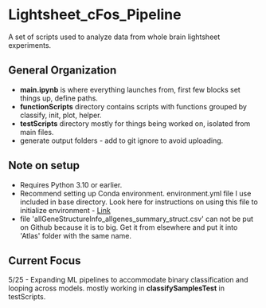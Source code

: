 # Lightsheet_cFos_Pipeline
A set of scripts used to analyze data from whole brain lightsheet experiments.

## General Organization
- **main.ipynb** is where everything launches from, first few blocks set things up, define paths.
- **functionScripts** directory contains scripts with functions grouped by classify, init, plot, helper.
- **testScripts** directory mostly for things being worked on, isolated from main files.
- generate output folders - add to git ignore to avoid uploading.

## Note on setup
- Requires Python 3.10 or earlier.
- Recommend setting up Conda environment. environment.yml file I use included in base directory. Look here for instructions on using this file to initialize environment - [Link](https://conda.io/projects/conda/en/latest/user-guide/tasks/manage-environments.html#creating-an-environment-from-an-environment-yml-file)
- file 'allGeneStructureInfo_allgenes_summary_struct.csv' can not be put on Github because it is to big. Get it from elsewhere and put it into 'Atlas' folder with the same name.

## Current Focus
5/25 - Expanding ML pipelines to accommodate binary classification and looping across models. mostly working in **classifySamplesTest** in testScripts.